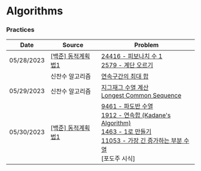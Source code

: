 # Algorithms

### Practices

| Date       | Source                                                | Problem                                                      |
| ---------- | ----------------------------------------------------- | ------------------------------------------------------------ |
| 05/28/2023 | [[백준] 동적계획법1](https://www.acmicpc.net/step/16) | [24416 - 피보나치 수 1](./dp/practices/fibonacci.py)<br />[2579 - 계단 오르기](./dp/practices/stairs.py) |
|            | 신찬수 알고리즘                                       | [연속구간의 최대 합](./dp/practices/max-subarray-sum.py)     |
| 05/29/2023 | 신찬수 알고리즘                                       | [지그재그 수열 계산](./dp/zig-zag.py)<br />[Longest Common Sequence](./dp/longest-common-sequence.py) |
| 05/30/2023 | [[백준] 동적계획법1](https://www.acmicpc.net/step/16) | [9461 - 파도반 수열](./dp/practices/padovan.py)<br />[1912 - 연속합 (Kadane's Algorithm)](./dp/practices/kadane.py)<br />[1463 - 1로 만들기](./dp/practices/reach-1.py)<br />[11053 - 가장 긴 증가하는 부분 수열](./dp/practices/longest-increasing-sequence.py)<br />[포도주 시식] |

